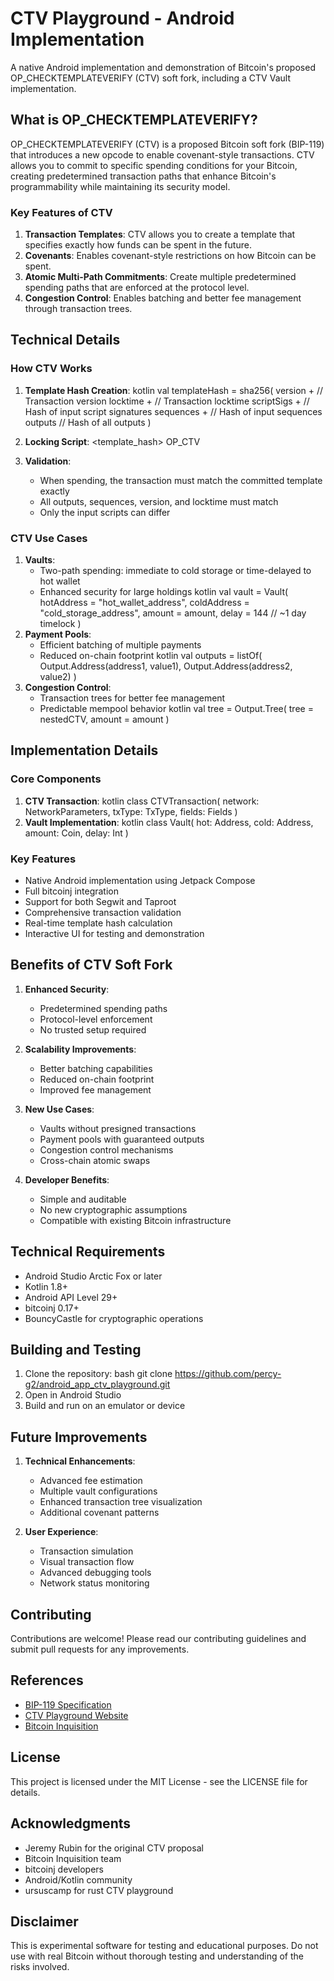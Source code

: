 # CTV Playground - Android Implementation

A native Android implementation and demonstration of Bitcoin's proposed OP_CHECKTEMPLATEVERIFY (CTV) soft fork, including a CTV Vault implementation.

## What is OP_CHECKTEMPLATEVERIFY?

OP_CHECKTEMPLATEVERIFY (CTV) is a proposed Bitcoin soft fork (BIP-119) that introduces a new opcode to enable covenant-style transactions. CTV allows you to commit to specific spending conditions for your Bitcoin, creating predetermined transaction paths that enhance Bitcoin's programmability while maintaining its security model.

### Key Features of CTV

1. **Transaction Templates**: CTV allows you to create a template that specifies exactly how funds can be spent in the future.
2. **Covenants**: Enables covenant-style restrictions on how Bitcoin can be spent.
3. **Atomic Multi-Path Commitments**: Create multiple predetermined spending paths that are enforced at the protocol level.
4. **Congestion Control**: Enables batching and better fee management through transaction trees.

## Technical Details

### How CTV Works

1. **Template Hash Creation**:
kotlin val templateHash = sha256( version + // Transaction version locktime + // Transaction locktime scriptSigs + // Hash of input script signatures sequences + // Hash of input sequences outputs // Hash of all outputs )

2. **Locking Script**:
<template_hash> OP_CTV

3. **Validation**:
   - When spending, the transaction must match the committed template exactly
   - All outputs, sequences, version, and locktime must match
   - Only the input scripts can differ

### CTV Use Cases

1. **Vaults**:
   - Two-path spending: immediate to cold storage or time-delayed to hot wallet
   - Enhanced security for large holdings
kotlin val vault = Vault( hotAddress = "hot_wallet_address", coldAddress = "cold_storage_address", amount = amount, delay = 144 // ~1 day timelock )
2. **Payment Pools**:
   - Efficient batching of multiple payments
   - Reduced on-chain footprint
kotlin val outputs = listOf( Output.Address(address1, value1), Output.Address(address2, value2) )
3. **Congestion Control**:
   - Transaction trees for better fee management
   - Predictable mempool behavior
kotlin val tree = Output.Tree( tree = nestedCTV, amount = amount )

## Implementation Details

### Core Components

1. **CTV Transaction**:
kotlin class CTVTransaction( network: NetworkParameters, txType: TxType, fields: Fields )
2. **Vault Implementation**:
kotlin class Vault( hot: Address, cold: Address, amount: Coin, delay: Int )
### Key Features

- Native Android implementation using Jetpack Compose
- Full bitcoinj integration
- Support for both Segwit and Taproot
- Comprehensive transaction validation
- Real-time template hash calculation
- Interactive UI for testing and demonstration

## Benefits of CTV Soft Fork

1. **Enhanced Security**:
   - Predetermined spending paths
   - Protocol-level enforcement
   - No trusted setup required

2. **Scalability Improvements**:
   - Better batching capabilities
   - Reduced on-chain footprint
   - Improved fee management

3. **New Use Cases**:
   - Vaults without presigned transactions
   - Payment pools with guaranteed outputs
   - Congestion control mechanisms
   - Cross-chain atomic swaps

4. **Developer Benefits**:
   - Simple and auditable
   - No new cryptographic assumptions
   - Compatible with existing Bitcoin infrastructure

## Technical Requirements

- Android Studio Arctic Fox or later
- Kotlin 1.8+
- Android API Level 29+
- bitcoinj 0.17+
- BouncyCastle for cryptographic operations

## Building and Testing

1. Clone the repository: bash git clone https://github.com/percy-g2/android_app_ctv_playground.git
2. Open in Android Studio
3. Build and run on an emulator or device

## Future Improvements

1. **Technical Enhancements**:
   - Advanced fee estimation
   - Multiple vault configurations
   - Enhanced transaction tree visualization
   - Additional covenant patterns

2. **User Experience**:
   - Transaction simulation
   - Visual transaction flow
   - Advanced debugging tools
   - Network status monitoring

## Contributing

Contributions are welcome! Please read our contributing guidelines and submit pull requests for any improvements.

## References

- [BIP-119 Specification](https://github.com/bitcoin/bips/blob/master/bip-0119.mediawiki)
- [CTV Playground Website](https://ctv.ursus.camp)
- [Bitcoin Inquisition](https://github.com/bitcoin-inquisition/bitcoin)

## License

This project is licensed under the MIT License - see the LICENSE file for details.

## Acknowledgments

- Jeremy Rubin for the original CTV proposal
- Bitcoin Inquisition team
- bitcoinj developers
- Android/Kotlin community
- ursuscamp for rust CTV playground

## Disclaimer

This is experimental software for testing and educational purposes. Do not use with real Bitcoin without thorough testing and understanding of the risks involved.
